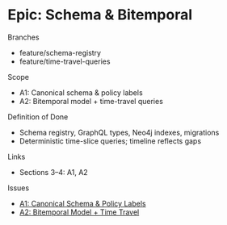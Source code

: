 # Epic: Schema & Bitemporal

Branches

- feature/schema-registry
- feature/time-travel-queries

Scope

- A1: Canonical schema & policy labels
- A2: Bitemporal model + time-travel queries

Definition of Done

- Schema registry, GraphQL types, Neo4j indexes, migrations
- Deterministic time-slice queries; timeline reflects gaps

Links

- Sections 3–4: A1, A2

Issues

- [A1: Canonical Schema & Policy Labels](../issues/A1-schema-registry.md)
- [A2: Bitemporal Model + Time Travel](../issues/A2-bitemporal-time-travel.md)
